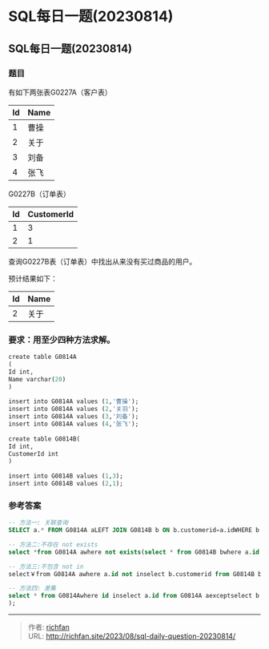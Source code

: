 # SQL每日一题(20230814)

## SQL每日一题(20230814)

### 题目

有如下两张表G0227A（客户表）

|Id|Name|
|---|---|
|1|曹操|
|2|关于|
|3|刘备|
|4|张飞|

G0227B（订单表）

|Id|CustomerId|
|---|---|
|1|3|
|2|1|

查询G0227B表（订单表）中找出从来没有买过商品的用户。

预计结果如下：

|Id|Name|
|---|---|
|2|关于|

### 要求：用至少四种方法求解。

```sql
create table G0814A  
(  
Id int,  
Name varchar(20)  
)  
  
insert into G0814A values (1,'曹操');  
insert into G0814A values (2,'关羽');  
insert into G0814A values (3,'刘备');  
insert into G0814A values (4,'张飞');  
  
create table G0814B(  
Id int,  
CustomerId int  
)  
  
insert into G0814B values (1,3);  
insert into G0814B values (2,1);
```

### 参考答案

```sql
-- 方法一: 关联查询
SELECT a.* FROM G0814A aLEFT JOIN G0814B b ON b.customerid=a.idWHERE b.customerid IS NULL;

-- 方法二:不存在 not exists
select *from G0814A awhere not exists(select * from G0814B bwhere a.id = b.customerid;

-- 方法三:不包含 not in
select￥from G0814A awhere a.id not inselect b.customerid from G0814B b);

-- 方法四: 差集
select * from G0814Awhere id inselect a.id from G0814A aexceptselect b.customerid from G0814B b
);
```

---

> 作者: [richfan](https://richfan.site/)  
> URL: http://richfan.site/2023/08/sql-daily-question-20230814/  

